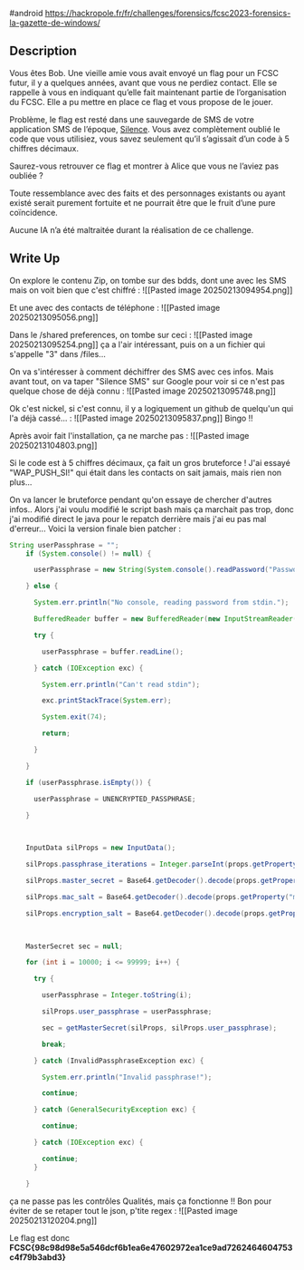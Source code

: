 #android
https://hackropole.fr/fr/challenges/forensics/fcsc2023-forensics-la-gazette-de-windows/

## Description

Vous êtes Bob. Une vieille amie vous avait envoyé un flag pour un FCSC futur, il y a quelques années, avant que vous ne perdiez contact. Elle se rappelle à vous en indiquant qu’elle fait maintenant partie de l’organisation du FCSC. Elle a pu mettre en place ce flag et vous propose de le jouer.

Problème, le flag est resté dans une sauvegarde de SMS de votre application SMS de l’époque, [Silence](https://silence.im/). Vous avez complètement oublié le code que vous utilisiez, vous savez seulement qu’il s’agissait d’un code à 5 chiffres décimaux.

Saurez-vous retrouver ce flag et montrer à Alice que vous ne l’aviez pas oubliée ?

Toute ressemblance avec des faits et des personnages existants ou ayant existé serait purement fortuite et ne pourrait être que le fruit d’une pure coïncidence.

Aucune IA n’a été maltraitée durant la réalisation de ce challenge.

## Write Up

On explore le contenu Zip, on tombe sur des bdds, dont une avec les SMS mais on voit bien que c'est chiffré : 
![[Pasted image 20250213094954.png]]

Et une avec des contacts de téléphone :
![[Pasted image 20250213095056.png]]

Dans le /shared preferences, on tombe sur ceci :
![[Pasted image 20250213095254.png]]
ça a l'air intéressant, puis on a un fichier qui s'appelle "3" dans /files...

On va s'intéresser à comment déchiffrer des SMS avec ces infos. Mais avant tout, on va taper "Silence SMS" sur Google pour voir si ce n'est pas quelque chose de déjà connu :
![[Pasted image 20250213095748.png]]

Ok c'est nickel, si c'est connu, il y a logiquement un github de quelqu'un qui l'a déjà cassé... :
![[Pasted image 20250213095837.png]]
Bingo !!

Après avoir fait l'installation, ça ne marche pas :
![[Pasted image 20250213104803.png]]

Si le code est à 5 chiffres décimaux, ça fait un gros bruteforce ! J'ai essayé "WAP_PUSH_SI!" qui était dans les contacts on sait jamais, mais rien non plus...

On va lancer le bruteforce pendant qu'on essaye de chercher d'autres infos.. Alors j'ai voulu modifié le script bash mais ça marchait pas trop, donc j'ai modifié direct le java pour le repatch derrière mais j'ai eu pas mal d'erreur... Voici la version finale bien patcher :

```java
String userPassphrase = "";
    if (System.console() != null) {

      userPassphrase = new String(System.console().readPassword("Password (leave empty if empty): "));

    } else {

      System.err.println("No console, reading password from stdin.");

      BufferedReader buffer = new BufferedReader(new InputStreamReader(System.in));

      try {

        userPassphrase = buffer.readLine();

      } catch (IOException exc) {

        System.err.println("Can't read stdin");

        exc.printStackTrace(System.err);

        System.exit(74);

        return;

      }

    }

    if (userPassphrase.isEmpty()) {

      userPassphrase = UNENCRYPTED_PASSPHRASE;

    }

  

    InputData silProps = new InputData();

    silProps.passphrase_iterations = Integer.parseInt(props.getProperty("passphrase_iterations"));

    silProps.master_secret = Base64.getDecoder().decode(props.getProperty("master_secret"));

    silProps.mac_salt = Base64.getDecoder().decode(props.getProperty("mac_salt"));

    silProps.encryption_salt = Base64.getDecoder().decode(props.getProperty("encryption_salt"));    

  

    MasterSecret sec = null;

    for (int i = 10000; i <= 99999; i++) {

      try {

        userPassphrase = Integer.toString(i);

        silProps.user_passphrase = userPassphrase;

        sec = getMasterSecret(silProps, silProps.user_passphrase);

        break;

      } catch (InvalidPassphraseException exc) {

        System.err.println("Invalid passphrase!");

        continue;

      } catch (GeneralSecurityException exc) {

        continue;

      } catch (IOException exc) {

        continue;
      }

    }
```

ça ne passe pas les contrôles Qualités, mais ça fonctionne !! Bon pour éviter de se retaper tout le json, p'tite regex :
![[Pasted image 20250213120204.png]]

Le flag est donc **FCSC{98c98d98e5a546dcf6b1ea6e47602972ea1ce9ad7262464604753c4f79b3abd3}**